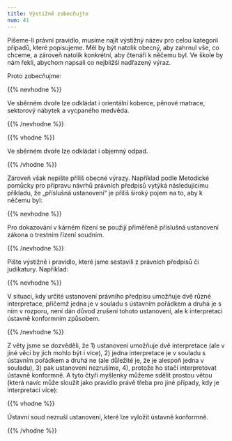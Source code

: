 ```yaml
---
title: Výstižně zobecňujte
num: 41
---
```

Píšeme-li právní pravidlo, musíme najít výstižný název pro celou kategorii případů, které popisujeme. Měl by být natolik obecný, aby zahrnul vše, co chceme, a zároveň natolik konkrétní, aby čtenáři k něčemu byl. Ve škole by nám řekli, abychom napsali co nejbližší nadřazený výraz.

Proto zobecňujme:

{{% nevhodne %}}

Ve sběrném dvoře lze odkládat i orientální koberce, pěnové matrace, sektorový nábytek a vycpaného medvěda.

{{% /nevhodne %}}

{{% vhodne %}}

Ve sběrném dvoře lze odkládat i objemný odpad.

{{% /vhodne %}}

Zároveň však nepište příliš obecné výrazy. Například podle Metodické pomůcky pro přípravu návrhů právních předpisů vytýká následujícímu příkladu, že „příslušná ustanovení“ je příliš široký pojem na to, aby k něčemu byl:

{{% nevhodne %}}

Pro dokazování v kárném řízení se použijí přiměřeně příslušná ustanovení zákona o trestním řízení soudním.

{{% /nevhodne %}}

Pište výstižně i pravidlo, které jsme sestavili z právních předpisů či judikatury. Například:

{{% nevhodne %}}

V situaci, kdy určité ustanovení právního předpisu umožňuje dvě různé interpretace, přičemž jedna je v souladu s ústavním pořádkem a druhá je s ním v rozporu, není dán důvod zrušení tohoto ustanovení, ale k interpretaci ústavně konformním způsobem.

{{% /nevhodne %}}

Z věty jsme se dozvěděli, že 1) ustanovení umožňuje dvě interpretace (ale v jiné věci by jich mohlo být i více), 2) jedna interpretace je v souladu s ústavním pořádkem a druhá ne (ale důležité je, že je alespoň jedna v souladu), 3) pak ustanovení nezrušíme, 4), protože ho stačí interpretovat ústavně konformně. A tyto čtyři myšlenky můžeme sdělit prostou větou (která navíc může sloužit jako pravidlo právě třeba pro jiné případy, kdy je interpretací více):

{{% vhodne %}}

Ústavní soud nezruší ustanovení, které lze vyložit ústavně konformně.

{{% /vhodne %}}
